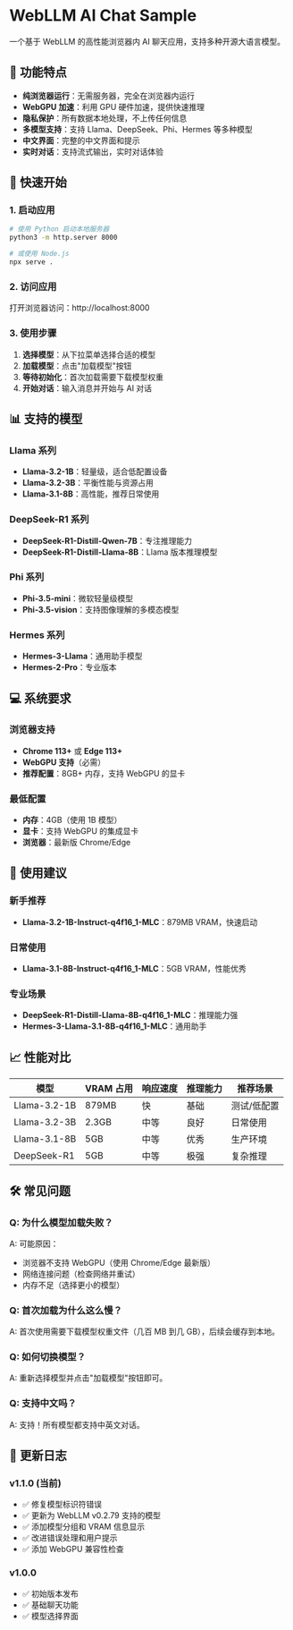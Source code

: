 # WebLLM AI Chat Sample

一个基于 WebLLM 的高性能浏览器内 AI 聊天应用，支持多种开源大语言模型。

## 🌟 功能特点

- **纯浏览器运行**：无需服务器，完全在浏览器内运行
- **WebGPU 加速**：利用 GPU 硬件加速，提供快速推理
- **隐私保护**：所有数据本地处理，不上传任何信息
- **多模型支持**：支持 Llama、DeepSeek、Phi、Hermes 等多种模型
- **中文界面**：完整的中文界面和提示
- **实时对话**：支持流式输出，实时对话体验

## 🚀 快速开始

### 1. 启动应用

```bash
# 使用 Python 启动本地服务器
python3 -m http.server 8000

# 或使用 Node.js
npx serve .
```

### 2. 访问应用

打开浏览器访问：http://localhost:8000

### 3. 使用步骤

1. **选择模型**：从下拉菜单选择合适的模型
2. **加载模型**：点击"加载模型"按钮
3. **等待初始化**：首次加载需要下载模型权重
4. **开始对话**：输入消息并开始与 AI 对话

## 📊 支持的模型

### Llama 系列
- **Llama-3.2-1B**：轻量级，适合低配置设备
- **Llama-3.2-3B**：平衡性能与资源占用
- **Llama-3.1-8B**：高性能，推荐日常使用

### DeepSeek-R1 系列
- **DeepSeek-R1-Distill-Qwen-7B**：专注推理能力
- **DeepSeek-R1-Distill-Llama-8B**：Llama 版本推理模型

### Phi 系列
- **Phi-3.5-mini**：微软轻量级模型
- **Phi-3.5-vision**：支持图像理解的多模态模型

### Hermes 系列
- **Hermes-3-Llama**：通用助手模型
- **Hermes-2-Pro**：专业版本

## 💻 系统要求

### 浏览器支持
- **Chrome 113+** 或 **Edge 113+**
- **WebGPU 支持**（必需）
- **推荐配置**：8GB+ 内存，支持 WebGPU 的显卡

### 最低配置
- **内存**：4GB（使用 1B 模型）
- **显卡**：支持 WebGPU 的集成显卡
- **浏览器**：最新版 Chrome/Edge

## 🎯 使用建议

### 新手推荐
- **Llama-3.2-1B-Instruct-q4f16_1-MLC**：879MB VRAM，快速启动

### 日常使用
- **Llama-3.1-8B-Instruct-q4f16_1-MLC**：5GB VRAM，性能优秀

### 专业场景
- **DeepSeek-R1-Distill-Llama-8B-q4f16_1-MLC**：推理能力强
- **Hermes-3-Llama-3.1-8B-q4f16_1-MLC**：通用助手

## 📈 性能对比

| 模型 | VRAM 占用 | 响应速度 | 推理能力 | 推荐场景 |
|---|---|---|---|---|
| Llama-3.2-1B | 879MB | 快 | 基础 | 测试/低配置 |
| Llama-3.2-3B | 2.3GB | 中等 | 良好 | 日常使用 |
| Llama-3.1-8B | 5GB | 中等 | 优秀 | 生产环境 |
| DeepSeek-R1 | 5GB | 中等 | 极强 | 复杂推理 |

## 🛠️ 常见问题

### Q: 为什么模型加载失败？
A: 可能原因：
- 浏览器不支持 WebGPU（使用 Chrome/Edge 最新版）
- 网络连接问题（检查网络并重试）
- 内存不足（选择更小的模型）

### Q: 首次加载为什么这么慢？
A: 首次使用需要下载模型权重文件（几百 MB 到几 GB），后续会缓存到本地。

### Q: 如何切换模型？
A: 重新选择模型并点击"加载模型"按钮即可。

### Q: 支持中文吗？
A: 支持！所有模型都支持中英文对话。

## 🔄 更新日志

### v1.1.0 (当前)
- ✅ 修复模型标识符错误
- ✅ 更新为 WebLLM v0.2.79 支持的模型
- ✅ 添加模型分组和 VRAM 信息显示
- ✅ 改进错误处理和用户提示
- ✅ 添加 WebGPU 兼容性检查

### v1.0.0
- ✅ 初始版本发布
- ✅ 基础聊天功能
- ✅ 模型选择界面